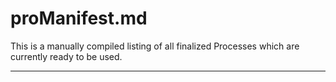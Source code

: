 # proManifest.md

This is a manually compiled listing of all finalized Processes which are currently ready to be used.
<hr>

